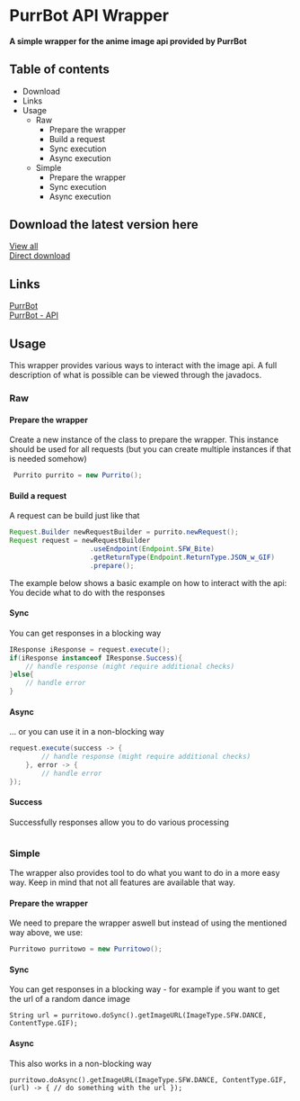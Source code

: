 # PurrBot API Wrapper
#### A simple wrapper for the anime image api provided by PurrBot

## Table of contents
- Download  
- Links  
- Usage
  - Raw
    - Prepare the wrapper
    - Build a request
    - Sync execution
    - Async execution
  - Simple
    - Prepare the wrapper
    - Sync execution
    - Async execution

## Download the latest version here
[View all](https://ci.netbeacon.de/viewType.html?buildTypeId=Netbeacon_Miscellaneous_PurritoPurrBotApiWrapper&tab=buildTypeStatusDiv)  
[Direct download](https://ci.netbeacon.de/repository/download/Netbeacon_Miscellaneous_PurritoPurrBotApiWrapper/latest.lastSuccessful/PurrBot-API-Wrapper_latest.jar)  

## Links
[PurrBot](https://purrbot.site)  
[PurrBot - API](https://docs.purrbot.site)

## Usage
This wrapper provides various ways to interact with the image api.
A full description of what is possible can be viewed through the javadocs.
### Raw
#### Prepare the wrapper
Create a new instance of the class to prepare the wrapper. This instance should be used for all requests (but you can create multiple instances if that is needed somehow)
```java
 Purrito purrito = new Purrito(); 
```
#### Build a request
A request can be build just like that
```java
Request.Builder newRequestBuilder = purrito.newRequest();
Request request = newRequestBuilder
                    .useEndpoint(Endpoint.SFW_Bite)
                    .getReturnType(Endpoint.ReturnType.JSON_w_GIF)
                    .prepare();
```
The example below shows a basic example on how to interact with the api: You decide what to do with the responses
#### Sync
You can get responses in a blocking way
```java
IResponse iResponse = request.execute();
if(iResponse instanceof IResponse.Success){
    // handle response (might require additional checks)
}else{
    // handle error
}
```
#### Async
... or you can use it in a non-blocking way
```java
request.execute(success -> {
        // handle response (might require additional checks)
    }, error -> {
        // handle error
});
```
#### Success
Successfully responses allow you to do various processing
```java

```
### Simple
The wrapper also provides tool to do what you want to do in a more easy way. Keep in mind that not all features are available that way.  

#### Prepare the wrapper
We need to prepare the wrapper aswell but instead of using the mentioned way above, we use:
```java
Purritowo purritowo = new Purritowo();
```

#### Sync
You can get responses in a blocking way - for example if you want to get the url of a random dance image
```
String url = purritowo.doSync().getImageURL(ImageType.SFW.DANCE, ContentType.GIF);
```

#### Async
This also works in a non-blocking way
```
purritowo.doAsync().getImageURL(ImageType.SFW.DANCE, ContentType.GIF, (url) -> { // do something with the url });
```